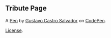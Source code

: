 Tribute Page
------------


A [Pen](https://codepen.io/gustavocsalvador/pen/zEJBdj) by [Gustavo Castro Salvador](https://codepen.io/gustavocsalvador) on [CodePen](https://codepen.io).

[License](https://codepen.io/gustavocsalvador/pen/zEJBdj/license).
